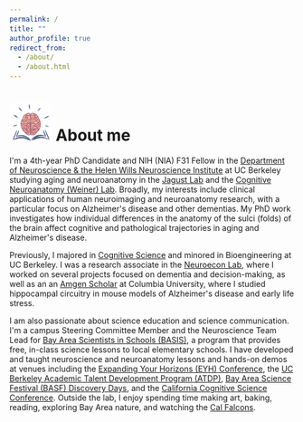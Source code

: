 ```yaml
---
permalink: /
title: ""
author_profile: true
redirect_from: 
  - /about/
  - /about.html
---
```


<h1><img src="/images/bookbrain_o.png" alt="brain graphic" width="75"/>  About me</h1>

I'm a 4th-year PhD Candidate and NIH (NIA) F31 Fellow in the [Department of Neuroscience & the Helen Wills Neuroscience Institute](https://neuroscience.berkeley.edu/) at UC Berkeley studying aging and neuroanatomy in the [Jagust Lab](https://jagustlab.neuro.berkeley.edu/) and the [Cognitive Neuroanatomy (Weiner) Lab](https://cnl.berkeley.edu/). Broadly, my interests include clinical applications of human neuroimaging and neuroanatomy research, with a particular focus on Alzheimer's disease and other dementias. My PhD work investigates how individual differences in the anatomy of the sulci (folds) of the brain affect cognitive and pathological trajectories in aging and Alzheimer's disease.

Previously, I majored in [Cognitive Science](https://cogsci.berkeley.edu/) and minored in Bioengineering at UC Berkeley. I was a research associate in the [Neuroecon Lab](https://neuroecon.berkeley.edu), where I worked on several projects focused on dementia and decision-making, as well as an an [Amgen Scholar](https://biology.columbia.edu/content/amgen-scholars-program) at Columbia University, where I studied hippocampal circuitry in mouse models of Alzheimer's disease and early life stress. 

I am also passionate about science education and science communication. I'm a campus Steering Committee Member and the Neuroscience Team Lead for [Bay Area Scientists in Schools (BASIS)](https://crscience.org/educators/basis/), a program that provides free, in-class science lessons to local elementary schools. I have developed and taught neuroscience and neuroanatomy lessons and hands-on demos at venues including the [Expanding Your Horizons (EYH) Conference](https://eyh.berkeley.edu/), the [UC Berkeley Academic Talent Development Program (ATDP)](https://atdp.berkeley.edu/about/), [Bay Area Science Festival (BASF) Discovery Days](https://www.bayareasciencefestival.org/discovery-days-oracle-park/), and the [California Cognitive Science Conference](https://cogscicon.berkeley.edu). Outside the lab, I enjoy spending time making art, baking, reading, exploring Bay Area nature, and watching the [Cal Falcons](https://calfalcons.berkeley.edu/).


